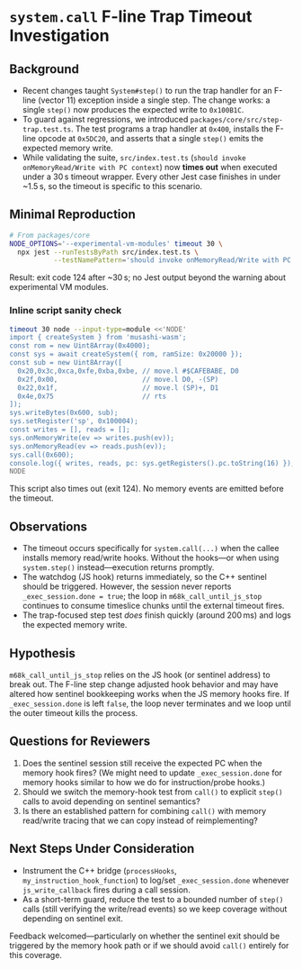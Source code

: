 # `system.call` F-line Trap Timeout Investigation

## Background
- Recent changes taught `System#step()` to run the trap handler for an F-line (vector 11) exception inside a single step. The change works: a single `step()` now produces the expected write to `0x100B1C`.
- To guard against regressions, we introduced `packages/core/src/step-trap.test.ts`. The test programs a trap handler at `0x400`, installs the F-line opcode at `0x5DC20`, and asserts that a single `step()` emits the expected memory write.
- While validating the suite, `src/index.test.ts` (`should invoke onMemoryRead/Write with PC context`) now **times out** when executed under a 30 s timeout wrapper. Every other Jest case finishes in under ~1.5 s, so the timeout is specific to this scenario.

## Minimal Reproduction
```bash
# From packages/core
NODE_OPTIONS='--experimental-vm-modules' timeout 30 \
  npx jest --runTestsByPath src/index.test.ts \
           --testNamePattern='should invoke onMemoryRead/Write with PC context'
```
Result: exit code 124 after ~30 s; no Jest output beyond the warning about experimental VM modules.

### Inline script sanity check
```bash
timeout 30 node --input-type=module <<'NODE'
import { createSystem } from 'musashi-wasm';
const rom = new Uint8Array(0x4000);
const sys = await createSystem({ rom, ramSize: 0x20000 });
const sub = new Uint8Array([
  0x20,0x3c,0xca,0xfe,0xba,0xbe, // move.l #$CAFEBABE, D0
  0x2f,0x00,                     // move.l D0, -(SP)
  0x22,0x1f,                     // move.l (SP)+, D1
  0x4e,0x75                      // rts
]);
sys.writeBytes(0x600, sub);
sys.setRegister('sp', 0x100004);
const writes = [], reads = [];
sys.onMemoryWrite(ev => writes.push(ev));
sys.onMemoryRead(ev => reads.push(ev));
sys.call(0x600);
console.log({ writes, reads, pc: sys.getRegisters().pc.toString(16) });
NODE
```
This script also times out (exit 124). No memory events are emitted before the timeout.

## Observations
- The timeout occurs specifically for `system.call(...)` when the callee installs memory read/write hooks. Without the hooks—or when using `system.step()` instead—execution returns promptly.
- The watchdog (JS hook) returns immediately, so the C++ sentinel should be triggered. However, the session never reports `_exec_session.done = true`; the loop in `m68k_call_until_js_stop` continues to consume timeslice chunks until the external timeout fires.
- The trap-focused step test *does* finish quickly (around 200 ms) and logs the expected memory write.

## Hypothesis
`m68k_call_until_js_stop` relies on the JS hook (or sentinel address) to break out. The F-line step change adjusted hook behavior and may have altered how sentinel bookkeeping works when the JS memory hooks fire. If `_exec_session.done` is left `false`, the loop never terminates and we loop until the outer timeout kills the process.

## Questions for Reviewers
1. Does the sentinel session still receive the expected PC when the memory hook fires? (We might need to update `_exec_session.done` for memory hooks similar to how we do for instruction/probe hooks.)
2. Should we switch the memory-hook test from `call()` to explicit `step()` calls to avoid depending on sentinel semantics?
3. Is there an established pattern for combining `call()` with memory read/write tracing that we can copy instead of reimplementing?

## Next Steps Under Consideration
- Instrument the C++ bridge (`processHooks`, `my_instruction_hook_function`) to log/set `_exec_session.done` whenever `js_write_callback` fires during a call session.
- As a short-term guard, reduce the test to a bounded number of `step()` calls (still verifying the write/read events) so we keep coverage without depending on sentinel exit.

Feedback welcomed—particularly on whether the sentinel exit should be triggered by the memory hook path or if we should avoid `call()` entirely for this coverage.
